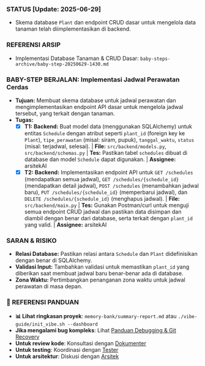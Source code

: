 ### STATUS [Update: 2025-06-29]
- Skema database `Plant` dan endpoint CRUD dasar untuk mengelola data tanaman telah diimplementasikan di backend.

### REFERENSI ARSIP
- Implementasi Database Tanaman & CRUD Dasar: `baby-steps-archive/baby-step-20250629-1430.md`

### BABY-STEP BERJALAN: Implementasi Jadwal Perawatan Cerdas
- **Tujuan:** Membuat skema database untuk jadwal perawatan dan mengimplementasikan endpoint API dasar untuk mengelola jadwal tersebut, yang terkait dengan tanaman.
- **Tugas:**
    - [x] **T1:** **Backend:** Buat model data (menggunakan SQLAlchemy) untuk entitas `Schedule` dengan atribut seperti `plant_id` (foreign key ke `Plant`), `tipe_perawatan` (misal: siram, pupuk), `tanggal_waktu`, `status` (misal: terjadwal, selesai). | **File:** `src/backend/models.py`, `src/backend/schemas.py` | **Tes:** Pastikan tabel `schedules` dibuat di database dan model `Schedule` dapat digunakan. | **Assignee:** arsitekAI
    - [x] **T2:** **Backend:** Implementasikan endpoint API untuk `GET /schedules` (mendapatkan semua jadwal), `GET /schedules/{schedule_id}` (mendapatkan detail jadwal), `POST /schedules` (menambahkan jadwal baru), `PUT /schedules/{schedule_id}` (memperbarui jadwal), dan `DELETE /schedules/{schedule_id}` (menghapus jadwal). | **File:** `src/backend/main.py` | **Tes:** Gunakan Postman/curl untuk menguji semua endpoint CRUD jadwal dan pastikan data disimpan dan diambil dengan benar dari database, serta terkait dengan `plant_id` yang valid. | **Assignee:** arsitekAI

### SARAN & RISIKO
- **Relasi Database:** Pastikan relasi antara `Schedule` dan `Plant` didefinisikan dengan benar di SQLAlchemy.
- **Validasi Input:** Tambahkan validasi untuk memastikan `plant_id` yang diberikan saat membuat jadwal baru benar-benar ada di database.
- **Zona Waktu:** Pertimbangkan penanganan zona waktu untuk jadwal perawatan di masa depan.

### 🔗 REFERENSI PANDUAN
- **📊 Lihat ringkasan proyek**: `memory-bank/summary-report.md` atau `./vibe-guide/init_vibe.sh --dashboard`
- **Jika mengalami bug kompleks**: Lihat [Panduan Debugging & Git Recovery](./DEBUGGING_GIT.md)
- **Untuk review kode**: Konsultasi dengan [Dokumenter](./roles/dokumenter.md)
- **Untuk testing**: Koordinasi dengan [Tester](./roles/tester.md)
- **Untuk arsitektur**: Diskusi dengan [Arsitek](./roles/arsitek.md)
